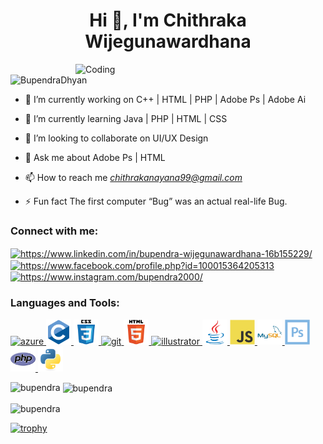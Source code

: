 <h1 align="center">Hi 👋, I'm Chithraka Wijegunawardhana</h1>

<img align="right" alt="Coding" width="400" src="https://i.pinimg.com/originals/e4/d3/95/e4d395849317f98f2a418c0e10182b0d.gif">

<p align="left"> <img src="https://komarev.com/ghpvc/?username=BupendraDhyan&label=Profile%20views&color=0e75b6&style=flat" alt="BupendraDhyan" /> </p>


- 🔭 I’m currently working on C++ | HTML | PHP | Adobe Ps | Adobe Ai

- 🌱 I’m currently learning Java | PHP | HTML | CSS

- 👯 I’m looking to collaborate on UI/UX Design

- 💬 Ask me about Adobe Ps | HTML

- 📫 How to reach me *chithrakanayana99@gmail.com*

- ⚡ Fun fact The first computer “Bug” was an actual real-life Bug.

<h3 align="left">Connect with me:</h3>
<p align="left">
<a href="https://www.linkedin.com/in/bupendra-wijegunawardhana-16b155229/" target="blank"><img align="center" src="https://raw.githubusercontent.com/rahuldkjain/github-profile-readme-generator/master/src/images/icons/Social/linked-in-alt.svg" alt="https://www.linkedin.com/in/bupendra-wijegunawardhana-16b155229/" height="30" width="40" /></a>
<a href="https://www.facebook.com/profile.php?id=100015364205313" target="blank"><img align="center" src="https://raw.githubusercontent.com/rahuldkjain/github-profile-readme-generator/master/src/images/icons/Social/facebook.svg" alt="https://www.facebook.com/profile.php?id=100015364205313" height="30" width="40" /></a>
<a href="https://www.instagram.com/bupendra2000/" target="blank"><img align="center" src="https://raw.githubusercontent.com/rahuldkjain/github-profile-readme-generator/master/src/images/icons/Social/instagram.svg" alt="https://www.instagram.com/bupendra2000/" height="30" width="40" /></a>
  
</p>

<h3 align="left">Languages and Tools:</h3>
<p align="left"> <a href="https://azure.microsoft.com/en-in/" target="_blank" rel="noreferrer"> <img src="https://www.vectorlogo.zone/logos/microsoft_azure/microsoft_azure-icon.svg" alt="azure" width="40" height="40"/> </a> <a href="https://www.cprogramming.com/" target="_blank" rel="noreferrer"> <img src="https://raw.githubusercontent.com/devicons/devicon/master/icons/c/c-original.svg" alt="c" width="40" height="40"/> </a> <a href="https://www.w3schools.com/css/" target="_blank" rel="noreferrer"> <img src="https://raw.githubusercontent.com/devicons/devicon/master/icons/css3/css3-original-wordmark.svg" alt="css3" width="40" height="40"/> </a> <a href="https://git-scm.com/" target="_blank" rel="noreferrer"> <img src="https://www.vectorlogo.zone/logos/git-scm/git-scm-icon.svg" alt="git" width="40" height="40"/> </a> <a href="https://www.w3.org/html/" target="_blank" rel="noreferrer"> <img src="https://raw.githubusercontent.com/devicons/devicon/master/icons/html5/html5-original-wordmark.svg" alt="html5" width="40" height="40"/> </a> <a href="https://www.adobe.com/in/products/illustrator.html" target="_blank" rel="noreferrer"> <img src="https://www.vectorlogo.zone/logos/adobe_illustrator/adobe_illustrator-icon.svg" alt="illustrator" width="40" height="40"/> </a> <a href="https://www.java.com" target="_blank" rel="noreferrer"> <img src="https://raw.githubusercontent.com/devicons/devicon/master/icons/java/java-original.svg" alt="java" width="40" height="40"/> </a> <a href="https://developer.mozilla.org/en-US/docs/Web/JavaScript" target="_blank" rel="noreferrer"> <img src="https://raw.githubusercontent.com/devicons/devicon/master/icons/javascript/javascript-original.svg" alt="javascript" width="40" height="40"/> </a> <a href="https://www.mysql.com/" target="_blank" rel="noreferrer"> <img src="https://raw.githubusercontent.com/devicons/devicon/master/icons/mysql/mysql-original-wordmark.svg" alt="mysql" width="40" height="40"/> </a> <a href="https://www.photoshop.com/en" target="_blank" rel="noreferrer"> <img src="https://raw.githubusercontent.com/devicons/devicon/master/icons/photoshop/photoshop-line.svg" alt="photoshop" width="40" height="40"/> </a> <a href="https://www.php.net" target="_blank" rel="noreferrer"> <img src="https://raw.githubusercontent.com/devicons/devicon/master/icons/php/php-original.svg" alt="php" width="40" height="40"/> </a> <a href="https://www.python.org" target="_blank" rel="noreferrer"> <img src="https://raw.githubusercontent.com/devicons/devicon/master/icons/python/python-original.svg" alt="python" width="40" height="40"/> </a> </p>

<p><img align="left" src="https://github-readme-stats.vercel.app/api/top-langs?username=BupendraDhyan&show_icons=true&locale=en&layout=compact" alt="bupendra" /></p>

<p>&nbsp;<img align="center" src="https://github-readme-stats.vercel.app/api?username=BupendraDhyan&show_icons=true&locale=en" alt="bupendra" /></p>

<p><img align="center" src="https://github-readme-streak-stats.herokuapp.com/?user=BupendraDhyan&" alt="bupendra" /></p>

[![trophy](https://github-profile-trophy.vercel.app/?username=BupendraDhyan&theme=onedark)](https://github.com/ryo-ma/github-profile-trophy)
